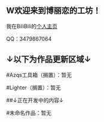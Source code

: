 ## W欢迎来到博丽恋的工坊！
我在BiliBili的[个人主页](https://space.bilibili.com/106596319)

QQ：3479867064

## ↓以下为作品更新区域↓

#Azqs工具箱（搁置）：暂无

#Lighter（搁置）：暂无

##↓正在开发中的内容↓

#未命名作品：暂无
